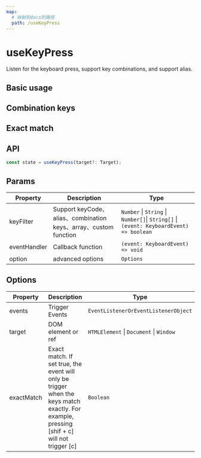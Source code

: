 ```yaml
---
map:
  # 映射到docs的路径
  path: /useKeyPress
---
```


# useKeyPress

Listen for the keyboard press, support key combinations, and support alias.

## Basic usage

<demo src="useKeyPress/demo.vue"
  language="vue"
  title="Basic usage"
  desc="Supported keyCode and alias in keyboard events, pressing ArrowUp or ArrowDown to show effect."> </demo>

## Combination keys

<demo src="useKeyPress/demo1.vue"
  language="vue"
  title="Combination keys"
  desc=""> </demo>

## Exact match

<demo src="useKeyPress/demo2.vue"
  language="vue"
  title="Exact match"
  desc="Enable exact matching by setting exactMatch. For example, press [shift + c], will not trigger [c]."> </demo>

## API

```typescript
const state = useKeyPress(target?: Target);
```

## Params

| Property | Description | Type |
| --- | --- | --- |
| keyFilter | Support keyCode、alias、combination keys、array、custom function | `Number` \| `String` \| `Number[]`\| `String[]` \|`(event: KeyboardEvent) => boolean` |
| eventHandler | Callback function | `(event: KeyboardEvent) => void` |
| option | advanced options | `Options` |

## Options

| Property | Description | Type | Default |
| --- | --- | --- | --- |
| events | Trigger Events | `EventListenerOrEventListenerObject` | - |
| target | DOM element or ref | `HTMLElement` \| `Document` \| `Window` | - |
| exactMatch | Exact match. If set true, the event will only be trigger when the keys match exactly. For example, pressing [shif + c] will not trigger [c] | `Boolean` | - |
